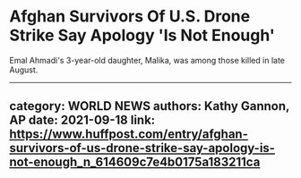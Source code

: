 # Afghan Survivors Of U.S. Drone Strike Say Apology 'Is Not Enough'

Emal Ahmadi's 3-year-old daughter, Malika, was among those killed in late August.

---
category: WORLD NEWS
authors: Kathy Gannon, AP
date: 2021-09-18
link: https://www.huffpost.com/entry/afghan-survivors-of-us-drone-strike-say-apology-is-not-enough_n_614609c7e4b0175a183211ca
---
